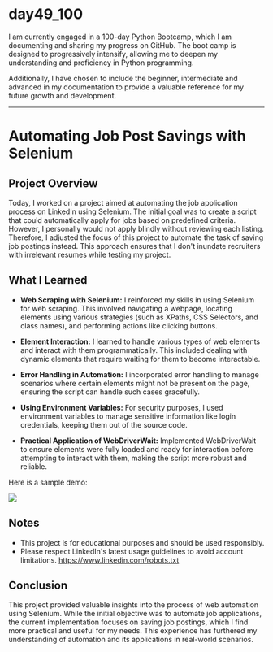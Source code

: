 # day49_100
I am currently engaged in a 100-day Python Bootcamp, which I am documenting and sharing my progress on GitHub. The boot camp is designed to progressively intensify, allowing me to deepen my understanding and proficiency in Python programming.

Additionally, I have chosen to include the beginner, intermediate and advanced in my documentation to provide a valuable reference for my future growth and development.

-------
# Automating Job Post Savings with Selenium

## Project Overview
Today, I worked on a project aimed at automating the job application process on LinkedIn using Selenium. The initial goal was to create a script that could automatically apply for jobs based on predefined criteria. However, I personally would not apply blindly without reviewing each listing. Therefore, I adjusted the focus of this project to automate the task of saving job postings instead. This approach ensures that I don't inundate recruiters with irrelevant resumes while testing my project.

## What I Learned
- __Web Scraping with Selenium:__ I reinforced my skills in using Selenium for web scraping. This involved navigating a webpage, locating elements using various strategies (such as XPaths, CSS Selectors, and class names), and performing actions like clicking buttons.
  
- __Element Interaction:__ I learned to handle various types of web elements and interact with them programmatically. This included dealing with dynamic elements that require waiting for them to become interactable.
  
- __Error Handling in Automation:__ I incorporated error handling to manage scenarios where certain elements might not be present on the page, ensuring the script can handle such cases gracefully.
  
- __Using Environment Variables:__ For security purposes, I used environment variables to manage sensitive information like login credentials, keeping them out of the source code.
  
- __Practical Application of WebDriverWait:__ Implemented WebDriverWait to ensure elements were fully loaded and ready for interaction before attempting to interact with them, making the script more robust and reliable.

Here is a sample demo:

![](https://github.com/AlvinChin1608/day49_100/blob/main/gif_demo/ScreenRecording2024-07-06at17.59.45-ezgif.com-censor.gif)

## Notes
- This project is for educational purposes and should be used responsibly.
- Please respect LinkedIn's latest usage guidelines to avoid account limitations. https://www.linkedin.com/robots.txt

## Conclusion
This project provided valuable insights into the process of web automation using Selenium. While the initial objective was to automate job applications, the current implementation focuses on saving job postings, which I find more practical and useful for my needs. This experience has furthered my understanding of automation and its applications in real-world scenarios.
